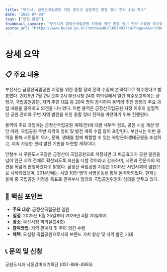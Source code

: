 ```yaml
---
title: "부산시, 금정산국립공원 지정 앞두고 실질적인 종합 정비 전략 수립 착수"
date: "2025-07-03"
tags: ["안전·환경"]
thumbnail_summary: "부산시가 금정산국립공원 지정을 위한 종합 정비 전략 수립에 착수했습니다."
source_url: "https://www.busan.go.kr/nbtnewsBU/1687492?curPage=4&srchBeginDt=&srchEndDt=&srchKey=&srchText="
---
```


# 상세 요약

## 📋 주요 내용
부산시는 금정산국립공원 지정을 위한 종합 정비 전략 수립에 본격적으로 착수했다고 발표했다. 2025년 7월 2일 오후 2시 부산시청 24층 회의실에서 열린 착수보고회에는 금정구, 국립공원공단, 지역 주민 대표 등 20여 명이 참석하여 용역의 추진 방향과 주요 과업 내용을 공유하고 의견을 나누었다. 이번 용역은 금정산국립공원 지정 이후의 실질적인 공원 관리와 주변 지역 발전을 위한 종합 정비 전략을 마련하기 위해 진행된다.

용역의 주요 과업에는 금정산국립공원 계획(안)에 대한 세부적 검토, 공원 시설 개선 방안 마련, 국립공원 주변 지역의 정비 및 발전 계획 수립 등이 포함된다. 부산시는 이번 용역을 통해 시민들이 역사, 문화, 생태를 함께 체험할 수 있는 복합문화생태공원을 조성하고, 지속 가능한 관리 발전 기반을 마련할 계획이다.

안철수 시 푸른도시국장은 금정산이 국립공원으로 지정되면 그 파급효과가 공원 일원을 넘어 인근 지역 전체로 확산되도록 최선을 다할 것이라고 강조하며, 시민과 전문가의 의견을 폭넓게 반영하겠다고 밝혔다. 금정산 국립공원 지정은 2005년 시민사회의 염원으로 시작되었으며, 2014년에는 시민 10만 명의 서명운동을 통해 본격화되었다. 현재는 올해 중 국립공원 지정을 목표로 관계부처 협의와 국립공원위원회 심의를 앞두고 있다.

## 🎯 핵심 포인트
- **주요 대상**: 금정산국립공원 일원
- **일정**: 2025년 6월 25일부터 2026년 4월 20일까지
- **장소**: 부산시청 회의실(24층)
- **참여방법**: 지역 관계자 및 주민 의견 수렴
- **혜택**: 도심형 국립공원으로서의 브랜드 가치 향상 및 지역 발전 기대

## 📞 문의 및 신청
공원도시과 낙동강미래기획단 (051-888-4955)